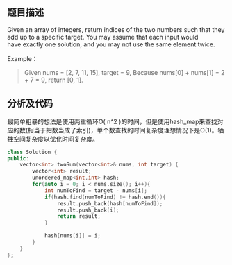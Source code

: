 题目描述
----
Given an array of integers, return indices of the two numbers such that they add up to a specific target.
You may assume that each input would have exactly one solution, and you may not use the same element twice.

Example：
>Given nums = [2, 7, 11, 15], target = 9,
Because nums[0] + nums[1] = 2 + 7 = 9,
return [0, 1].

分析及代码
----
最简单粗暴的想法是使用两重循环O( n^2 )的时间，但是使用hash_map来查找对应的数(相当于把数当成了索引)，单个数查找的时间复杂度理想情况下是O(1)。牺牲空间复杂度以优化时间复杂度。

```cpp
class Solution {
public:
    vector<int> twoSum(vector<int>& nums, int target) {
        vector<int> result;
        unordered_map<int,int> hash;
        for(auto i = 0; i < nums.size(); i++){
            int numToFind = target - nums[i];
            if(hash.find(numToFind) != hash.end()){
                result.push_back(hash[numToFind]);
                result.push_back(i);
                return result;
            }
            
            hash[nums[i]] = i;
        }
    }
};
```



